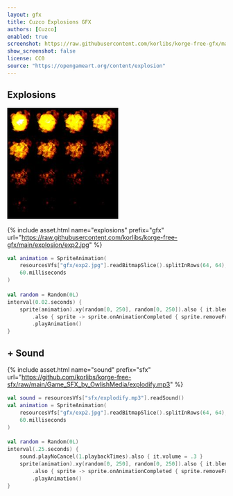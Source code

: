 ```yaml
---
layout: gfx
title: Cuzco Explosions GFX
authors: [Cuzco]
enabled: true
screenshot: https://raw.githubusercontent.com/korlibs/korge-free-gfx/main/explosion/exp2.jpg
show_screenshot: false
license: CC0
source: "https://opengameart.org/content/explosion"
---
```


## Explosions

![](https://raw.githubusercontent.com/korlibs/korge-free-gfx/main/explosion/exp2.jpg)

{% include asset.html name="explosions" prefix="gfx" url="https://raw.githubusercontent.com/korlibs/korge-free-gfx/main/explosion/exp2.jpg" %}

```kotlin
val animation = SpriteAnimation(
    resourcesVfs["gfx/exp2.jpg"].readBitmapSlice().splitInRows(64, 64),
    60.milliseconds
)

val random = Random(0L)
interval(0.02.seconds) {
    sprite(animation).xy(random[0, 250], random[0, 250]).also { it.blendMode = BlendMode.SCREEN }
        .also { sprite -> sprite.onAnimationCompleted { sprite.removeFromParent() } }
        .playAnimation()
}
```

## + Sound

{% include asset.html name="sound" prefix="sfx" url="https://github.com/korlibs/korge-free-sfx/raw/main/Game_SFX_by_OwlishMedia/explodify.mp3" %}

```kotlin
val sound = resourcesVfs["sfx/explodify.mp3"].readSound()
val animation = SpriteAnimation(
    resourcesVfs["gfx/exp2.jpg"].readBitmapSlice().splitInRows(64, 64),
    60.milliseconds
)

val random = Random(0L)
interval(.25.seconds) {
    sound.playNoCancel(1.playbackTimes).also { it.volume = .3 }
    sprite(animation).xy(random[0, 250], random[0, 250]).also { it.blendMode = BlendMode.SCREEN }
        .also { sprite -> sprite.onAnimationCompleted { sprite.removeFromParent() } }
        .playAnimation()
}
```
